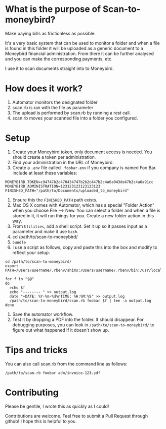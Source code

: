 What is the purpose of Scan-to-moneybird?
=========================================

Make paying bills as frictionless as possible.

It's a very basic system that can be used to monitor a folder and when a file is found in this folder it will be uploaded as a generic document to a Moneybird financial administration. From there it can be further analysed and you can make the corresponding payments, etc.

I use it to scan documents straight into to Moneybird.

How does it work?
=================

1. Automator monitors the designated folder
1. scan.rb is ran with the file as parameter
1. The upload is performed by scan.rb by running a rest call.
1. scan.rb moves your scanned file into a folder you configured.

Setup
=====

1. Create your Moneybird token, only document access is needed. You should create a token per administration.
1. Find your administration in the URL of Moneybird.
1. Create a `.env` file called `.foobar.env` if you company is named Foo Bar. Include at least these variables:
```
MONEYBIRD_TOKEN=c94747b2c470434747b2b2c447b2c4a6a043de47b2c4a6a91cc
MONEYBIRD_ADMINISTRATION=123123123123123123
FINISHED_PATH="/path/to/Documents/uploaded_to_moneybird"
```
1. Ensure this the `FINISHED_PATH` path exists.
1. Mac OS X comes with Automator, which has a special "Folder Action" when you choose File --> New. You can select a folder and when a file is stored in it, it will run things for you. Create a new folder action in this way.
1. From `Utilities`, add a shell script. Set it up so it passes input as a parameter and make it use `bash`.
1. cd /path/to/scan-to-moneybird/
1. `bundle`
1. I use a script as follows, copy and paste this into the box and modify to reflect your setup:
```
cd /path/to/scan-to-moneybird/
export PATH=/Users/username/.rbenv/shims:/Users/username/.rbenv/bin:/usr/local/sbin:/usr/local/sbin:/usr/local/bin:/usr/bin:/bin:/usr/sbin:/sbin:/Users/username/.rvm/bin

for f in "$@"
do
  echo $f
  echo "-------- " >> output.log
  date "+DATE: %Y-%m-%d%nTIME: %H:%M:%S" >> output.log
  /path/to/scan-to-moneybird/scan.rb foobar $f | tee -a output.log
done
```
1. Save the automator workflow.
1. Test it by dropping a PDF into the folder. It should disappear. For debugging purposes, you can look in `/path/to/scan-to-moneybird/` to figure out what happened if it doesn't show up.

Tips and tricks
===============
You can also call scan.rb from the command line as follows:
```
/path/to/scan.rb foobar adm/invoice-123.pdf
```

Contributing
============

Please be gentile, I wrote this as quickly as I could!

Contributions are welcome. Feel free to submit a Pull Request through github! I hope this is helpful to you.
